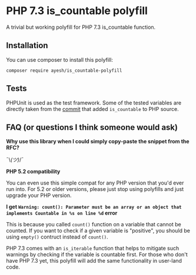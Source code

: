 # PHP 7.3 is_countable polyfill
A trivial but working polyfill for PHP 7.3 is_countable function.

## Installation
You can use composer to install this polyfill:

`composer require ayesh/is_countable-polyfill`

## Tests
PHPUnit is used as the test framework. Some of the tested variables are
directly taken from the [commit](https://github.com/php/php-src/pull/3026/commits/587fcc504f8ad2b07ac28c3335cd0fe3ac39b503) that added `is_countable` to PHP source.

## FAQ (or questions I think someone would ask)
**Why use this library when I could simply copy-paste the snippet from the RFC?**

   ¯\\_(ツ)_/¯

**PHP 5.2 compatibility**

You can even use this simple compat for any PHP version that you'd ever
run into. For 5.2 or older versions, please just stop using polyfills
and just upgrade your PHP version.

**I get `Warning: count(): Parameter must be an array or an object that implements Countable in %s on line %d` error**

This is because you called `count()` function on a variable that cannot be
counted. If you want to check if a given variable is "positive", you should
be using `empty()` contruct instead of `count()`.

PHP 7.3 comes with an `is_iterable` function that helps to mitigate such
warnings by checking if the variable is countable first. For those who
don't have PHP 7.3 yet, this polyfill will add the same functionality in
user-land code.
